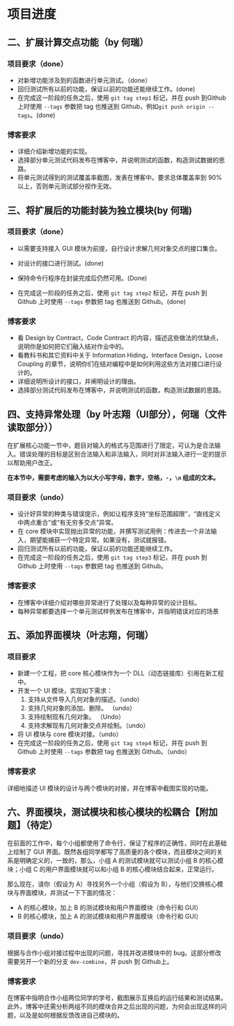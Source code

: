 # 项目进度



## 二、扩展计算交点功能（by 何瑞）

### 项目要求（done）

- 对新增功能涉及到的函数进行单元测试。（done）
- 回归测试所有以前的功能，保证以前的功能还能继续工作。(done)
- 在完成这一阶段的任务之后，使用 `git tag step1` 标记，并在 push 到Github 上时使用 `--tags` 参数把 tag 也推送到 Github，例如`git push origin --tags`。(done)

### 博客要求

- 详细介绍新增功能的实现。
- 选择部分单元测试代码发布在博客中，并说明测试的函数，构造测试数据的思路。
- 将单元测试得到的测试覆盖率截图，发表在博客中。要求总体覆盖率到 90% 以上，否则单元测试部分视作无效。





## 三、将扩展后的功能封装为独立模块(by 何瑞)

### 项目要求（done）

- 以需要支持接入 GUI 模块为前提，自行设计求解几何对象交点的接口集合。

- 对设计的接口进行测试。(done)

- 保持命令行程序在封装完成后仍然可用。(Done)

- 在完成这一阶段的任务之后，使用 `git tag step2` 标记，并在 push 到 Github 上时使用 `--tags` 参数把 tag 也推送到 Github。(done)

  

### 博客要求

- 看 Design by Contract，Code Contract 的内容，描述这些做法的优缺点，说明你是如何把它们融入结对作业中的。
- 看教科书和其它资料中关于 Information Hiding，Interface Design，Loose Coupling 的章节，说明你们在结对编程中是如何利用这些方法对接口进行设计的。
- 详细说明所设计的接口，并阐明设计的理由。
- 选择部分测试代码发布在博客中，并说明测试的函数，构造测试数据的思路。









## 四、支持异常处理（by 叶志翔（UI部分），何瑞（文件读取部分））

在扩展核心功能一节中，题目对输入的格式与范围进行了限定，可认为是合法输入。错误处理的目标是区别合法输入和非法输入，同时对非法输入进行一定的提示以帮助用户改正。

**在本节中，需要考虑的输入为以大小写字母，数字，空格，`-`，`\n` 组成的文本。**

### 项目要求（undo）

- 设计好异常的种类与错误提示，例如让程序支持“坐标范围超限”，“直线定义中两点重合”或“有无穷多交点”异常。
- 在 core 模块中实现抛出异常的功能，并撰写测试用例：传进去一个非法输入，期望能捕获一个特定异常。如果没有，测试就报错。
- 回归测试所有以前的功能，保证以前的功能还能继续工作。
- 在完成这一阶段的任务之后，使用 `git tag step3` 标记，并在 push 到 Github 上时使用 `--tags` 参数把 tag 也推送到 Github。

### 博客要求

- 在博客中详细介绍对哪些异常进行了处理以及每种异常的设计目标。
- 每种异常都要选择一个单元测试样例发布在博客中，并指明错误对应的场景





## 五、添加界面模块（叶志翔，何瑞）

### 项目要求

- 新建一个工程，把 core 核心模块作为一个 DLL（动态链接库）引用在新工程中。
- 开发一个 UI 模块，实现如下需求： 
  1. 支持从文件导入几何对象的描述。（undo）
  2. 支持几何对象的添加、删除。 （undo）
  3. 支持绘制现有几何对象。 （Undo）
  4. 支持求解现有几何对象交点并绘制。（undo）
- 将 UI 模块与 core 模块对接。（undo）
- 在完成这一阶段的任务之后，使用 `git tag step4` 标记，并在 push 到 Github 上时使用 `--tags` 参数把 tag 也推送到 Github。（undo）

### 博客要求

详细地描述 UI 模块的设计与两个模块的对接，并在博客中截图实现的功能。







## 六、界面模块，测试模块和核心模块的松耦合【附加题】（待定）

在前面的工作中，每个小组都使用了命令行，保证了程序的正确性，同时在此基础上绘制了 GUI  界面。既然各组同学都写了高质量的各个模块，而且模块之间的关系是明确定义的，一致的，那么，小组 A 的测试模块就可以测试小组 B 的核心模块；小组 C 的用户界面模块就可以和小组 B 的核心模块结合起来，正常运行。

那么现在，请你（假设为 A）寻找另外一个小组（假设为 B），与他们交换核心模块与界面模块，并测试一下下面的情况：

- A 的核心模块，加上 B 的测试模块和用户界面模块（命令行和 GUI）
- B 的核心模块，加上 A 的测试模块和用户界面模块（命令行和 GUI）

### 项目要求（undo）

根据与合作小组对接过程中出现的问题，寻找并改进模块中的 bug。这部分修改需要另开一个新的分支 `dev-combine`，并 push 到 Github上。

### 博客要求

在博客中指明合作小组两位同学的学号，截图展示互换后的运行结果和测试结果。此外，博客中还需分析两组不同的模块合并之后出现的问题，为何会出现这样的问题，以及是如何根据反馈改进自己模块的。

